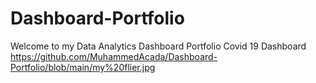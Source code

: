# Dashboard-Portfolio
Welcome to my Data Analytics Dashboard Portfolio
Covid 19 Dashboard 
https://github.com/MuhammedAcada/Dashboard-Portfolio/blob/main/my%20flier.jpg
